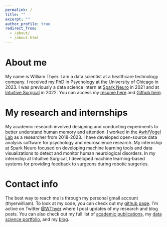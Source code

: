 ```yaml
---
permalink: /
title: ""
excerpt: ""
author_profile: true
redirect_from: 
  - /about/
  - /about.html
---
```


About me
======
My name is William Thyer. I am a data scientist at a healthcare technology company. I received my PhD in Psychology at the University of Chicago in 2023. I was previously a data science intern at [Spark Neuro](https://medical.sparkneuro.com/) in 2021 and at [Intuitive Surgical](https://www.intuitive.com/en-us) in 2022. You can access my [resume here](http://williamthyer.github.io/files/Thyer_William_Resume.pdf) and [Github here](https://github.com/WilliamThyer).

My research and internships
======
My academic research involved designing and conducting experiments to better understand human memory and attention. I worked in the [Awh/Vogel Lab](https://awhvogellab.com) as a researcher from 2018-2023. I have developed open-source data analysis software for psychology and neuroscience research. My internship at Spark Neuro focused on developing machine learning tools and data visualizations to detect and monitor human neurological disorders. In my internship at Intuitive Surgical, I developed machine learning-based systems for providing feedback to surgeons during robotic surgeries.

Contact info
======
The best way to reach me is through my personal gmail account (thyerwilliam). To look at my code, you can check out my [github page](https://github.com/WilliamThyer). I'm active on Twitter [@WThyer](https://twitter.com/WThyer) where I post updates of my research and blog posts. You can also check out my full list of [academic publications](https://williamthyer.github.io/publications/), my [data science portfolio](https://williamthyer.github.io/portfolio/), and my [blog](https://williamthyer.github.io/blog/).

